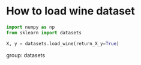 # How to load wine dataset

```python
import numpy as np
from sklearn import datasets

X, y = datasets.load_wine(return_X_y=True)
```


group: datasets


